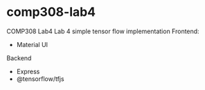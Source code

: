 # comp308-lab4
COMP308 Lab4 
Lab 4 simple tensor flow implementation
Frontend:
- Material UI

Backend
- Express
- @tensorflow/tfjs